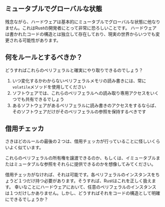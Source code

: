 <!-- ## Mutable Global State -->

## ミュータブルでグローバルな状態

<!--
Unfortunately, hardware is basically nothing but mutable global state, which can feel very frightening for a Rust developer. Hardware exists independently from the structures of the code we write, and can be modified at any time by the real world.
-->

残念ながら、ハードウェアは基本的にミュータブルでグローバルな状態に他なりません。これはRustの開発者にとって非常に恐ろしいことです。
ハードウェアは書かれたコードの構造とは独立して存在しており、現実の世界からいつでも変更される可能性があります。

<!-- ## What should our rules be? -->

## 何をルールとするべきか？

<!--
How can we reliably interact with these peripherals?
-->

どうすればこれらのペリフェラルと確実にやり取りできるのでしょう？

<!--
1. Always use `volatile` methods to read or write to peripheral memory, as it can change at any time
2. In software, we should be able to share any number of read-only accesses to these peripherals
3. If some software should have read-write access to a peripheral, it should hold the only reference to that peripheral
-->

1. いつ変化するかわからないペリフェラルメモリの読み書きには、常に`volatile`メソッドを使用してください
2. ソフトウェアでは、これらのペリフェラルへの読み取り専用アクセスをいくつでも共有できるでしょう
3. あるソフトウェアがあるペリフェラルに読み書きのアクセスをするならば、そのソフトウェアだけがそのペリフェラルの参照を保持するべきです

<!-- ## The Borrow Checker -->

## 借用チェッカ

<!--
The last two of these rules sound suspiciously similar to what the Borrow Checker does already!
-->

さきほどのルールの最後の２つは、借用チェッカが行っていることに怪しいくらいよく似ています。

<!--
Imagine if we could pass around ownership of these peripherals, or offer immutable or mutable references to them?
-->

これらのペリフェラルの所有権を譲渡できるのか、もしくは、イミュータブルまたはミュータブルな参照をそれらに提供できるのかを想像してみてください。

<!--
Well, we can, but for the Borrow Checker, we need to have exactly one instance of each peripheral, so Rust can handle this correctly. Well, luckliy in the hardware, there is only one instance of any given peripheral, but how can we expose that in the structure of our code?
-->

借用チェッカがなければ、それは可能です。各ペリフェラルのインスタンスをちょうど１つだけ持つ必要があります。そうすれば、Rustはこれを正しく扱えます。
幸いなことにハードウェアにおいて、任意のペリフェラルのインスタンスは１つだけしかありません。しかし、どうすればそれをコードの構造として明確にできるでしょうか？
